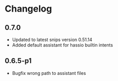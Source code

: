 # Changelog

## 0.7.0 ##
- Updated to latest snips version 0.51.14
- Added default assistant for hassio builtin intents

## 0.6.5-p1
- Bugfix wrong path to assistant files
